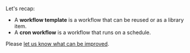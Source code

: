 Let's recap:

* A **workflow template** is a workflow that can be reused or as a library item.
* A **cron workflow** is a workflow that runs on a schedule.

Please [let us know what can be improved](https://github.com/argoproj-labs/training-material/issues).
